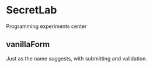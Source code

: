 # SecretLab
Programming experiments center

## vanillaForm
Just as the name suggests, with submitting and validation.
